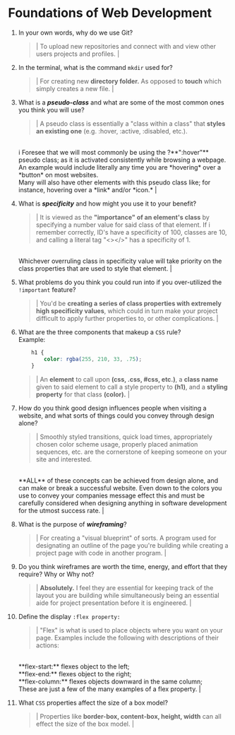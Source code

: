 # Foundations of Web Development
01. In your own words, why do we use Git?
    > | To upload new repositories and connect with and view other users projects and profiles. |

02. In the terminal, what is the command `mkdir` used for?
    > | For creating new **directory folder.** As opposed to **touch** which simply creates a new file. |

03. What is a ***pseudo-class*** and what are some of the most common ones you think you will use?
    > | A pseudo class is essentially a "class within a class" that **styles an existing one** (e.g. :hover, :active, :disabled, etc.).
    <br>
    i Foresee that we will most commonly be using the ?**":hover"** pseudo class; as it is activated consistently while browsing a webpage.  An example would include literally any time you are *hovering* over a *button* on most websites.  
    <br>
    Many will also have other elements with this pseudo class like; for instance, hovering over a *link* and/or *icon.* |

04. What is ***specificity*** and how might you use it to your benefit?
    > | It is viewed as the **"importance" of an element's class** by specifying a number value for said class of that element. If i remember correctly, ID's have a specificity of 100, classes are 10, and calling a literal tag "<></>" has a specificity of 1.
    <br>
    Whichever overruling class in specificity value will take priority on the class properties that are used to style that element. |

05. What problems do you think you could run into if you over-utilized the `!important` feature?
    > | You'd be **creating a series of class properties with extremely high specificity values**, which could in turn make your project difficult to apply further properties to, or other complications. |

06. What are the three components that makeup a `CSS` rule? <br> Example:

    ```css
        h1 {
            color: rgba(255, 210, 33, .75);
        }
    ```

    > | An **element** to call upon **(css, .css, #css, etc.)**, a **class name** given to said element to call a style property to **(h1)**, and a **styling property** for that class **(color).** |

07. How do you think good design influences people when visiting a website, and what sorts of things could you convey through design alone?
    > | Smoothly styled transitions, quick load times, appropriately chosen color scheme usage, properly placed animation sequences, etc. are the cornerstone of keeping someone on your site and interested.
    <br>
    **ALL** of these concepts can be achieved from design alone, and can make or break a successful website. Even down to the colors you use to convey your companies message effect this and must be carefully considered when designing anything in software development for the utmost success rate. |

08. What is the purpose of ***wireframing***?
    > | For creating a "visual blueprint" of sorts. A program used for designating an outline of the page you're building while creating a project page with code in another program. |

09. Do you think wireframes are worth the time, energy, and effort that they require? Why or Why not?
    > | **Absolutely.** I feel they are essential for keeping track of the layout you are building while simultaneously being an essential aide for project presentation before it is engineered. |

10. Define the display `:flex property:`
    > | "Flex" is what is used to place objects where you want on your page. Examples include the following with descriptions of their actions:
    <br>
    **flex-start:** flexes object to the left;
    <br>
    **flex-end:** flexes object to the right;
    <br>
    **flex-column:** flexes objects downward in the same column;
    <br>
    These are just a few of the many examples of a flex property. |

11. What `CSS` properties affect the size of a box model?
    > | Properties like **border-box, content-box, height, width** can all effect the size of the box model.  |

